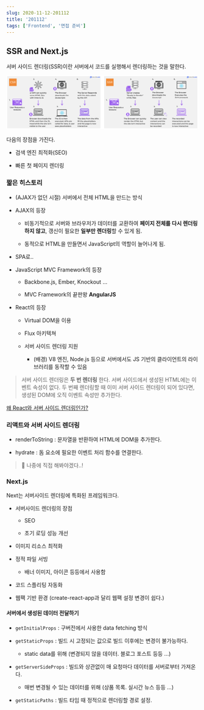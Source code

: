 ```yaml
---
slug: 2020-11-12-201112
title: '201112'
tags: ['Frontend', '면접 준비']
---
```


## SSR and Next.js

서버 사이드 렌더링(SSR)이란 서버에서 코드를 실행해서 렌더링하는 것을 말한다.

![2020-11-11-201112-image-0](images/2020-11-11-201112-image-0.png)

다음의 장점을 가진다.

- 검색 엔진 최적화(SEO)

- 빠른 첫 페이지 렌더링

### 짧은 히스토리

- (AJAX가 없던 시절) 서버에서 전체 HTML을 만드는 방식

- AJAX의 등장

  - 비동기적으로 서버와 브라우저가 데이터를 교환하여 **페이지 전체를 다시 렌더링하지 않고**, 갱신이 필요한 **일부만 렌더링**할 수 있게 됨.

  - 동적으로 HTML을 만들면서 JavaScript의 역할이 늘어나게 됨.

- SPA로..

- JavaScript MVC Framework의 등장

  - Backbone.js, Ember, Knockout ...

  - MVC Framework의 끝판왕 **AngularJS**

- React의 등장

  - Virtual DOM을 이용

  - Flux 아키텍쳐

  - 서버 사이드 렌더링 지원

    - (배경) V8 엔진, Node.js 등으로 서버에서도 JS 기반의 클라이언트의 라이브러리를 동작할 수 있음

> 서버 사이드 렌더링은 **두 번 렌더링** 한다. 서버 사이드에서 생성된 HTML에는 이벤트 속성이 없다. 두 번째 렌더링할 때 이미 서버 사이드 렌더링이 되어 있다면, 생성된 DOM에 오직 이벤트 속성만 추가한다.

[왜 React와 서버 사이드 렌더링인가?](https://subicura.com/2016/06/20/server-side-rendering-with-react.html)

### 리액트와 서버 사이드 렌더링

- renderToString : 문자열을 반환하여 HTML에 DOM을 추가한다.

- hydrate : 돔 요소에 필요한 이벤트 처리 함수를 연결한다.

> 📌 나중에 직접 해봐야겠다..!

### Next.js

Next는 서버사이드 렌더링에 특화된 프레임워크다.

- 서버사이드 렌더링의 장점

  - SEO

  - 초기 로딩 성능 개선

- 이미지 리소스 최적화

- 정적 파일 서빙

  - 배너 이미지, 아이콘 등등에서 사용함

- 코드 스플리팅 자동화

- 웹팩 기반 환경 (create-react-app과 달리 웹팩 설정 변경이 쉽다.)

#### 서버에서 생성된 데이터 전달하기

- `getInitialProps` : 구버전에서 사용한 data fetching 방식

- `getStaticProps` : 빌드 시 고정되는 값으로 빌드 이후에는 변경이 불가능하다.

  - static data를 위해 (변경되지 않을 데이터. 블로그 포스트 등등 ...)

- `getServerSideProps` : 빌드와 상관없이 매 요청마다 데이터를 서버로부터 가져온다.

  - 매번 변경될 수 있는 데이터를 위해 (상품 목록. 실시간 뉴스 등등 ...)

- `getStaticPaths` : 빌드 타임 때 정적으로 렌더링할 경로 설정.
